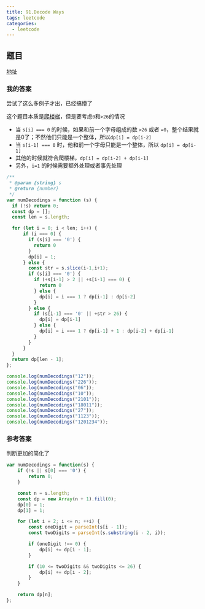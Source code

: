 ```yaml
---
title: 91.Decode Ways
tags: leetcode
categories:
  - leetcode
---
```


## 题目

[地址](https://leetcode.com/problems/decode-ways/description/)

### 我的答案

尝试了这么多例子才出，已经搞懵了

这个题目本质是[爬楼梯](https://leetcode.com/problems/climbing-stairs/description/)，但是要考虑`0`和`>26`的情况

- 当 `s[i] === 0` 的时候，如果和前一个字母组成的数 `>26` 或者 `=0`，整个结果就是0了；不然他们只能是一个整体，所以`dp[i] = dp[i-2]`
- 当 `s[i-1] === 0` 时，他和前一个字母只能是一个整体，所以 `dp[i] = dp[i-1]`
- 其他的时候就符合爬楼梯，`dp[i] = dp[i-2] + dp[i-1]`
- 另外，`i=1` 的时候需要额外处理或者事先处理

```js
/**
 * @param {string} s
 * @return {number}
 */
var numDecodings = function (s) {
  if (!s) return 0;
  const dp = [];
  const len = s.length;

  for (let i = 0; i < len; i++) {
      if (i === 0) {
        if (s[i] === '0') {
          return 0
        }
        dp[i] = 1;
      } else {
        const str = s.slice(i-1,i+1);
        if (s[i] === '0') {
          if (+s[i-1] > 2 || +s[i-1] === 0) {
            return 0
          } else {
            dp[i] = i === 1 ? dp[i-1] : dp[i-2]
          }
        } else {
          if (s[i-1] === '0' || +str > 26) {
            dp[i] = dp[i-1]
          } else {
            dp[i] = i === 1 ? dp[i-1] + 1 : dp[i-2] + dp[i-1]
          }
        }
      }
  }
  return dp[len - 1];
};

console.log(numDecodings("12"));
console.log(numDecodings("226"));
console.log(numDecodings("06"));
console.log(numDecodings("10"));
console.log(numDecodings("2101"));
console.log(numDecodings("18011"));
console.log(numDecodings("27"));
console.log(numDecodings("1123"));
console.log(numDecodings("1201234"));

```

### 参考答案

判断更加的简化了

```js
var numDecodings = function(s) {
    if (!s || s[0] === '0') {
        return 0;
    }

    const n = s.length;
    const dp = new Array(n + 1).fill(0);
    dp[0] = 1;
    dp[1] = 1;

    for (let i = 2; i <= n; ++i) {
        const oneDigit = parseInt(s[i - 1]);
        const twoDigits = parseInt(s.substring(i - 2, i));

        if (oneDigit !== 0) {
            dp[i] += dp[i - 1];
        }

        if (10 <= twoDigits && twoDigits <= 26) {
            dp[i] += dp[i - 2];
        }
    }

    return dp[n];
};
```
